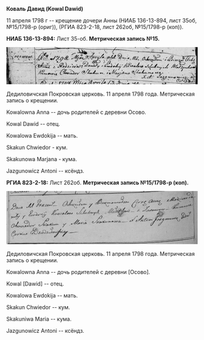 **Коваль Давид (Kowal Dawid)**

11 апреля 1798 г -- крещение дочери Анны (НИАБ 136-13-894, лист 35об,
№15/1798-р (ориг)), (РГИА 823-2-18, лист 262об, №15/1798-р (коп)).

**НИАБ 136-13-894:** Лист 35-об. **Метрическая запись №15.**

![](./media/6db5fc4b4bb09b8d58182e7c124fb8b0a8482293.png)

Дедиловичская Покровская церковь. 11 апреля 1798 года. Метрическая
запись о крещении.

Kowalowna Anna -- дочь родителей с деревни Осовo.

Kowal Dawid -- отец.

Kowalowa Ewdokija -- мать.

Skakun Chwiedor - кум.

Skakunowa Marjana - кума.

Jazgunowicz Antoni -- ксёндз.

**РГИА 823-2-18:** Лист 262об. **Метрическая запись №15/1798-р (коп).**

![](./media/26d21e9bb1df0666d72ef6e2096725a92433638e.png)

Дедиловичская Покровская церковь. 11 апреля 1798 года. Метрическая
запись о крещении.

Kowalowna Anna -- дочь родителей с деревни \[Осово\].

Kowal \[Dawid\] -- отец.

Kowalowa Ewdokija -- мать.

Skakun Chwiedor -- кум.

Skakuniwa Maria -- кума.

Jazgunowicz Antoni -- ксёндз.
